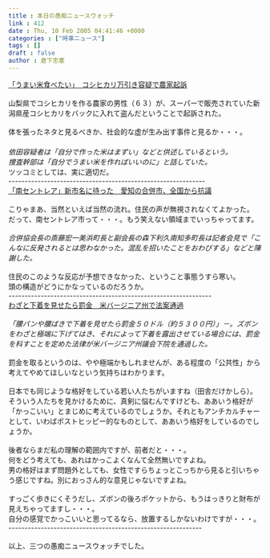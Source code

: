 ```yaml
---
title : 本日の愚痴ニュースウォッチ
link : 412
date : Thu, 10 Feb 2005 04:41:46 +0000
categories : ["時事ニュース"]
tags : []
draft : false
author : 倉下忠憲
---
```


<A HREF="http://www.asahi.com/national/update/0209/045.html" TARGET="_blank">「うまい米食べたい」　コシヒカリ万引き容疑で農家起訴 </A><BR> <BR>山梨県でコシヒカリを作る農家の男性（６３）が、スーパーで販売されていた新潟県産コシヒカリをバックに入れて盗んだということで起訴された。<BR><BR>体を張ったネタと見るべきか、社会的な虚が生み出す事件と見るか・・・。<BR>　<BR><I>依田容疑者は「自分で作った米はまずい」などと供述しているという。</I> <BR><I>捜査幹部は「自分でうまい米を作ればいいのに」と話していた。</I><BR>ツッコミとしては、実に適切だ。<BR>-------------------------------------------------------------<BR><A HREF="http://www.sankei.co.jp/news/050209/sha111.htm" TARGET="_blank">「南セントレア」新市名に待った　愛知の合併市、全国から抗議</A> <BR><BR>こりゃまあ、当然といえば当然の流れ。住民の声が無視されなくてよかった。<BR>だって、南セントレア市って・・・。もう笑えない領域までいっちゃってます。<BR><BR><I>合併協会長の斎藤宏一美浜町長と副会長の森下利久南知多町長は記者会見で「こんなに反発されるとは思わなかった。混乱を招いたことをおわびする」などと陳謝した。</I><BR><BR>住民のこのような反応が予想できなかった、ということ事態うすら寒い。<BR>頭の構造がどうにかなっているのだろうか。<BR>---------------------------------------------------------------<BR><A HREF="http://www.sankei.co.jp/news/050210/kok025.htm" TARGET="_blank">わざと下着を見せたら罰金　米バージニア州で法案通過 </A><BR><BR><I>「腰パンや腰ばきで下着を見せたら罰金５０ドル（約５３００円）」－。ズボンをわざと極端に下げてはき、それによって下着を露出させている場合には、罰金を科すことを定めた法律が米バージニア州議会下院を通過した。</I><BR><BR>罰金を取るというのは、やや極端かもしれませんが、ある程度の「公共性」から考えてやめてほしいなという気持ちはわかります。<BR><BR>日本でも同じような格好をしている若い人たちがいますね（田舎だけかしら）。そういう人たちを見かけるために、真剣に悩むんですけども、ああいう格好が「かっこいい」とまじめに考えているのでしょうか。それともアンチカルチャーとして、いわばポストヒッピー的なものとして、ああいう格好をしているのでしょうか。<BR><BR>後者ならまだ私の理解の範囲内ですが、前者だと・・・。<BR>何をどう考えても、あれはかっこよくなんて全然無いですよね。<BR>男の格好はまず問題外としても、女性ですらちょっとこっちから見ると引いちゃう感じですね。別におっさん的な意見じゃないですよね。<BR><BR>すっごく歩きにくそうだし、ズボンの後ろポケットから、もうはっきりと財布が見えちゃってますし・・・。<BR>自分の感覚でかっこいいと思ってるなら、放置するしかないわけですが・・・。<BR>------------------------------------------------------------<BR><BR>以上、三つの愚痴ニュースウォッチでした。<br><br>
